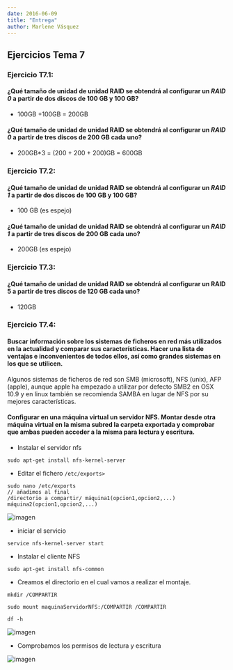 ```yaml
---
date: 2016-06-09
title: "Entrega"
author: Marlene Vásquez
---
```


## Ejercicios Tema 7

### Ejercicio T7.1: 
#### ¿Qué tamaño de unidad de unidad RAID se obtendrá al configurar un *RAID 0* a partir de dos discos de 100 GB y 100 GB?

- 100GB +100GB = 200GB 

#### ¿Qué tamaño de unidad de unidad RAID se obtendrá al configurar un *RAID 0* a partir de tres discos de 200 GB cada uno?

- 200GB*3 = (200 + 200 + 200)GB = 600GB 

### Ejercicio T7.2: 

#### ¿Qué tamaño de unidad de unidad RAID se obtendrá al configurar un *RAID 1* a partir de dos discos de 100 GB y 100 GB?

- 100 GB (es espejo)

#### ¿Qué tamaño de unidad de unidad RAID se obtendrá al configurar un *RAID 1* a partir de tres discos de 200 GB cada uno?
- 200GB (es espejo)

### Ejercicio T7.3: 

#### ¿Qué tamaño de unidad de unidad RAID se obtendrá al configurar un RAID 5 a partir de tres discos de 120 GB cada uno?

- 120GB 

### Ejercicio T7.4:
#### Buscar información sobre los sistemas de ficheros en red más utilizados en la actualidad y comparar sus características. Hacer una lista de ventajas e inconvenientes de todos ellos, así como grandes sistemas en los que se utilicen.

Algunos sistemas de ficheros de red son SMB (microsoft), NFS (unix), AFP (apple), aunque apple ha empezado a utilizar por defecto SMB2 en OSX 10.9 y en linux también se recomienda SAMBA en lugar de NFS por su mejores características.


#### Configurar en una máquina virtual un servidor NFS. Montar desde otra máquina virtual en la misma subred la carpeta exportada y comprobar que ambas pueden acceder a la misma para lectura y escritura.

- Instalar el servidor nfs

```
sudo apt-get install nfs-kernel-server
```
- Editar el fichero `/etc/exports>`

```
sudo nano /etc/exports
// añadimos al final
/directorio a compartir/ máquina1(opcion1,opcion2,...) máquina2(opcion1,opcion2,...) 
```
![imagen](https://github.com/marlenelis/SWAP1516/blob/master/images/t7_nfs.jpg)

- iniciar el servicio

```
service nfs-kernel-server start
```

- Instalar el cliente NFS

```
sudo apt-get install nfs-common
```
- Creamos el directorio en el cual vamos a realizar el montaje.
```
mkdir /COMPARTIR

sudo mount maquinaServidorNFS:/COMPARTIR /COMPARTIR

df -h 
```

![imagen](https://github.com/marlenelis/SWAP1516/blob/master/images/t7_nfs_1.jpg)

-  Comprobamos los permisos de lectura y escritura

![imagen](https://github.com/marlenelis/SWAP1516/blob/master/images/t7_nfs_2.jpg)
